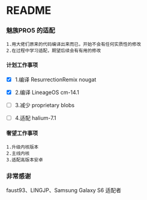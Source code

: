 # README


### 魅族PRO5 的适配

```
1.用大佬们原来的代码编译出来而已，开始不会有任何实质性的修改
2.在过程中学习适配，期望后续会有有用的修改
```


#### 计划工作事项


- [x] 1.编译 ResurrectionRemix nougat
- [x] 2.编译 LineageOS cm-14.1
- [ ] 3.减少 proprietary blobs
- [ ] 4.适配 halium-7.1


#### 奢望工作事项

```
1.升级内核版本
2.主线内核
3.适配高版本安卓
```


### 非常感谢

faust93、LINGJP、Samsung Galaxy S6 适配者